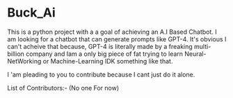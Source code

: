 # Buck_Ai
This is a python project with a a goal of achieving an A.I Based Chatbot.
I am looking for a chatbot that can generate prompts like GPT-4.
It's obvious I can't acheive that because, GPT-4 is literally made by a freaking multi-billion company 
and Iam a only big piece of fat trying to learn Neural-NetWorking or Machine-Learning IDK something like that.

I 'am pleading to you to contribute because I cant just do it alone.

List of Contributors:-
(No one For now)
